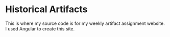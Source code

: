 # Historical Artifacts
This is where my source code is for my weekly artifact assignment website. I used Angular to create this site.
